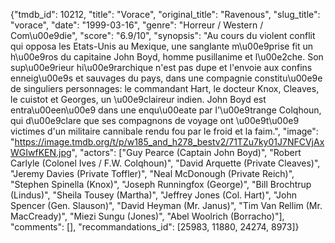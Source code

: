 {"tmdb_id": 10212, "title": "Vorace", "original_title": "Ravenous", "slug_title": "vorace", "date": "1999-03-16", "genre": "Horreur / Western / Com\u00e9die", "score": "6.9/10", "synopsis": "Au cours du violent conflit qui opposa les Etats-Unis au Mexique, une sanglante m\u00e9prise fit un h\u00e9ros du capitaine John Boyd, homme pusillanime et l\u00e2che. Son sup\u00e9rieur hi\u00e9rarchique n'est pas dupe et l'envoie aux confins enneig\u00e9s et sauvages du pays, dans une compagnie constitu\u00e9e de singuliers personnages: le commandant Hart, le docteur Knox, Cleaves, le cuistot et Georges, un \u00e9claireur indien. John Boyd est entra\u00een\u00e9 dans une enqu\u00eate par l'\u00e9trange Colqhoun, qui d\u00e9clare que ses compagnons de voyage ont \u00e9t\u00e9 victimes d'un militaire cannibale rendu fou par le froid et la faim.", "image": "https://image.tmdb.org/t/p/w185_and_h278_bestv2/71TZu7ky01J7NFCVjAxWGIwfKEN.jpg", "actors": ["Guy Pearce (Captain John Boyd)", "Robert Carlyle (Colonel Ives / F.W. Colqhoun)", "David Arquette (Private Cleaves)", "Jeremy Davies (Private Toffler)", "Neal McDonough (Private Reich)", "Stephen Spinella (Knox)", "Joseph Runningfox (George)", "Bill Brochtrup (Lindus)", "Sheila Tousey (Martha)", "Jeffrey Jones (Col. Hart)", "John Spencer (Gen. Slauson)", "David Heyman (Mr. Janus)", "Tim Van Rellim (Mr. MacCready)", "Miezi Sungu (Jones)", "Abel Woolrich (Borracho)"], "comments": [], "recommandations_id": [25983, 11880, 24274, 8973]}